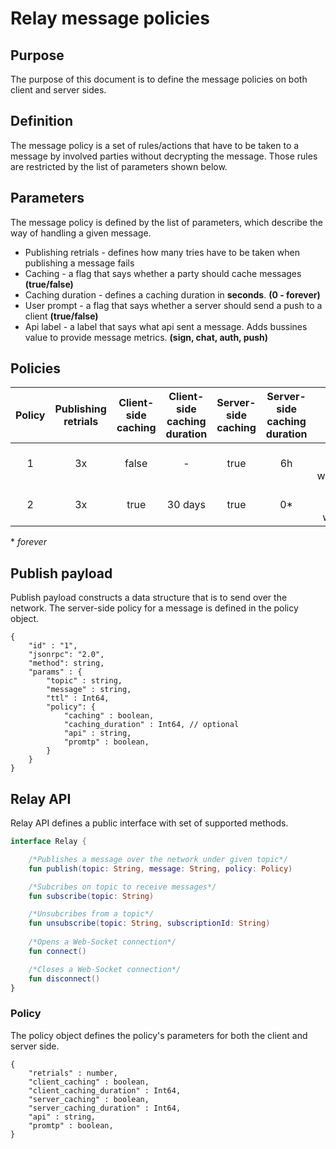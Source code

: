 
# Relay message policies

## Purpose
The purpose of this document is to define the message policies on both client and server sides.

## Definition

The message policy is a set of rules/actions that have to be taken to a message by involved parties without decrypting the message. Those rules are restricted by the list of parameters shown below.

## Parameters

The message policy is defined by the list of parameters, which describe the way of handling a given message. 

* Publishing retrials - defines how many tries have to be taken when publishing a message fails
* Caching - a flag that says whether a party should cache messages **(true/false)**
* Caching duration - defines a caching duration in **seconds**. **(0 - forever)**
* User prompt - a flag that says whether a server should send a push to a client **(true/false)**
* Api label - a label that says what api sent a message. Adds bussines value to provide message metrics. **(sign, chat, auth, push)**

## Policies

| Policy 	| Publishing <br>retrials 	| Client-side <br>caching 	| Client-side <br>caching duration 	| Server-side<br>caching 	| Server-side <br>caching duration  	|            User prompt            	| API label 	|
|:------:	|:-----------------------:	|:-----------------------:	|:--------------------------------:	|:----------------------:	|:---------------------------------:	|:---------------------------------:	|:---------:	|
|    1   	|            3x           	|          false          	|                 -                	|          true          	|                 6h                	| true<br>when<br>wc_sessionRequest 	|    sign   	|
|    2   	|            3x           	|           true          	|              30 days             	|          true          	|                 0*                 	|   true<br>when<br>wc_chatMessage  	|    chat   	|

\* _forever_

## Publish payload

Publish payload constructs a data structure that is to send over the network. The server-side policy for a message is defined in the policy object.

```jsonc
{
	"id" : "1",
	"jsonrpc": "2.0",
	"method": string,
	"params" : {
		"topic" : string,
		"message" : string,  
		"ttl" : Int64,
        "policy": {
            "caching" : boolean,
            "caching_duration" : Int64, // optional
            "api" : string, 
            "promtp" : boolean,
        }
    }
}
```

## Relay API

Relay API defines a public interface with set of supported methods.

```kotlin
interface Relay {

    /*Publishes a message over the network under given topic*/
    fun publish(topic: String, message: String, policy: Policy)

    /*Subcribes on topic to receive messages*/
    fun subscribe(topic: String)

    /*Unsubcribes from a topic*/
    fun unsubscribe(topic: String, subscriptionId: String)
	
    /*Opens a Web-Socket connection*/
    fun connect()

    /*Closes a Web-Socket connection*/
    fun disconnect()
}
```

### Policy

The policy object defines the policy's parameters for both the client and server side.

```jsonc
{
    "retrials" : number,
    "client_caching" : boolean,
    "client_caching_duration" : Int64,
    "server_caching" : boolean,
    "server_caching_duration" : Int64,
    "api" : string,
    "promtp" : boolean,
}
```